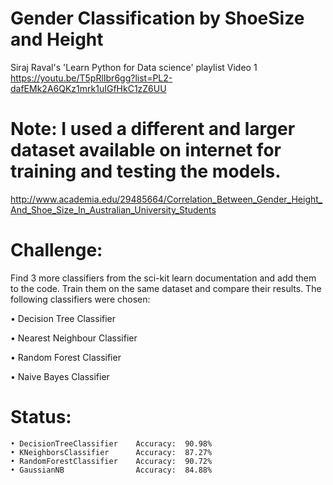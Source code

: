 # Gender Classification by ShoeSize and Height
Siraj Raval's 'Learn Python for Data science' playlist Video 1 https://youtu.be/T5pRlIbr6gg?list=PL2-dafEMk2A6QKz1mrk1uIGfHkC1zZ6UU

# Note: I used a different and larger dataset available on internet for training and testing the models.
http://www.academia.edu/29485664/Correlation_Between_Gender_Height_And_Shoe_Size_In_Australian_University_Students

# Challenge:
Find 3 more classifiers from the sci-kit learn documentation and add them to the code. Train them on the same dataset and compare their results. 
The following classifiers were chosen:

• Decision Tree Classifier

• Nearest Neighbour Classifier 

• Random Forest Classifier

• Naive Bayes Classifier

# Status:
    • DecisionTreeClassifier    Accuracy:  90.98%
    • KNeighborsClassifier      Accuracy:  87.27%
    • RandomForestClassifier    Accuracy:  90.72%
    • GaussianNB             	Accuracy:  84.88%
